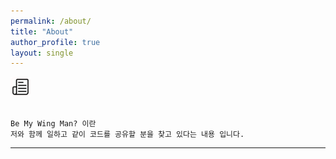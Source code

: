 ```yaml
---
permalink: /about/
title: "About"
author_profile: true
layout: single
---
```


![icon](/assets/logo.ico/logo.png)

```wiki

Be My Wing Man? 이란 
저와 함께 일하고 같이 코드를 공유할 분을 찾고 있다는 내용 입니다.
```

---
